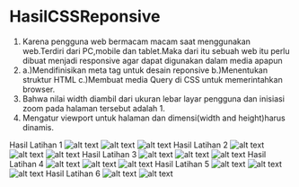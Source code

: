 # HasilCSSReponsive
1. Karena pengguna web bermacam macam saat menggunakan web.Terdiri dari PC,mobile dan tablet.Maka dari itu sebuah web itu perlu dibuat menjadi responsive agar dapat digunakan dalam media apapun
2. a.)Mendifinisikan meta tag untuk desain reponsive
   b.)Menentukan struktur HTML
   c.)Membuat media Query di CSS untuk memerintahkan browser.
3. Bahwa nilai width diambil dari ukuran lebar layar
   pengguna dan inisiasi zoom pada halaman tersebut adalah 1.
4. Mengatur viewport untuk halaman dan dimensi(width and height)harus dinamis.

Hasil Latihan 1
![alt text](https://github.com/Valencia31/HasilCSSReponsive/blob/master/Capture%201.JPG?raw=true)
![alt text](https://github.com/Valencia31/HasilCSSReponsive/blob/master/Capture%202.JPG?raw=true)
![alt text](https://github.com/Valencia31/HasilCSSReponsive/blob/master/Capture%203.JPG?raw=true)
Hasil Latihan 2
![alt text](https://github.com/Valencia31/HasilCSSReponsive/blob/master/Capture%204.JPG?raw=true)
![alt text](https://github.com/Valencia31/HasilCSSReponsive/blob/master/Capture%205.JPG?raw=true)
![alt text](https://github.com/Valencia31/HasilCSSReponsive/blob/master/Capture%206.JPG?raw=true)
Hasil Latihan 3
![alt text](https://github.com/Valencia31/HasilCSSReponsive/blob/master/Capture%207.JPG?raw=true)
![alt text](https://github.com/Valencia31/HasilCSSReponsive/blob/master/Capture%208.JPG?raw=true)
![alt text](https://github.com/Valencia31/HasilCSSReponsive/blob/master/Capture%209.JPG?raw=true)
Hasil Latihan 4
![alt text](https://github.com/Valencia31/HasilCSSReponsive/blob/master/Capture%2010.JPG?raw=true)
![alt text](https://github.com/Valencia31/HasilCSSReponsive/blob/master/Capture%2011.JPG?raw=true)
![alt text](https://github.com/Valencia31/HasilCSSReponsive/blob/master/Capture%2012.JPG?raw=true)
Hasil Latihan 5
![alt text](https://github.com/Valencia31/HasilCSSReponsive/blob/master/Capture%2013.JPG?raw=true)
![alt text](https://github.com/Valencia31/HasilCSSReponsive/blob/master/Capture%2014.JPG?raw=true)
![alt text](https://github.com/Valencia31/HasilCSSReponsive/blob/master/Capture%2015.JPG?raw=true)
Hasil Latihan 6
![alt text](https://github.com/Valencia31/HasilCSSReponsive/blob/master/Capture%2016.JPG?raw=true)
![alt text](https://github.com/Valencia31/HasilCSSReponsive/blob/master/Capture%2017.JPG?raw=true)
